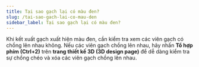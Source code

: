 ```yaml
---
title: Tại sao gạch lại có màu đen?
slug: /tai-sao-gach-lai-co-mau-den
sidebar_label: Tại sao gạch lại có màu đen?
---
```


Khi kết xuất gạch xuất hiện màu đen, cần kiểm tra xem các viên gạch có chồng lên nhau không. Nếu các viên gạch chồng lên nhau, hãy nhấn **Tổ hợp phím (Ctrl+2)** trên **trang thiết kế 3D (3D design page)** để dễ dàng kiểm tra sự chồng chéo và xóa các viên gạch chồng lên nhau.